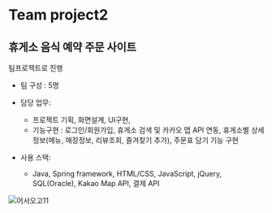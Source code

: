 # Team project2 
## 휴게소 음식 예약 주문 사이트

팀프로젝트로 진행 
* 팀 구성 : 5명

* 담당 업무: 
  - 프로젝트 기획, 화면설계, UI구현, 
  - 기능구현 : 로그인/회원가입, 휴게소 검색 및 카카오 맵 API 연동, 휴게소별 상세정보(메뉴, 매장정보, 리뷰조회, 즐겨찾기 추가), 주문표 담기 기능 구현 
  
* 사용 스택:
  - Java, Spring framework, HTML/CSS, JavaScript, jQuery, SQL(Oracle), Kakao Map API, 결제 API
  

![어서오고11](https://user-images.githubusercontent.com/68257257/147868509-b4d4699a-eee8-49a2-94a9-c60be6db3cd2.png)

